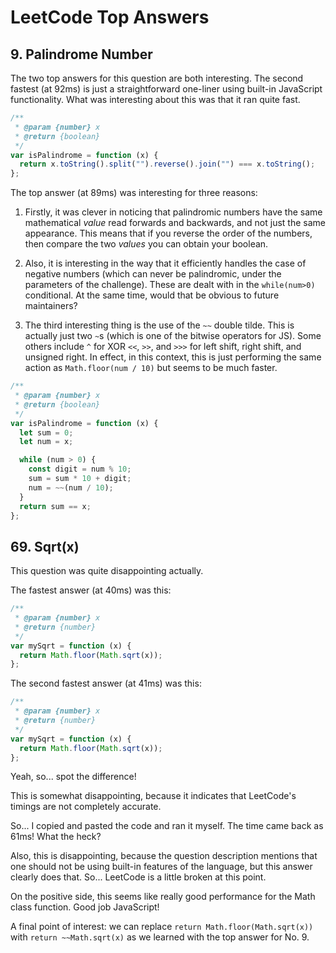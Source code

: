 # LeetCode Top Answers

## 9. Palindrome Number

The two top answers for this question are both interesting. The second fastest (at 92ms) is just a straightforward one-liner using built-in JavaScript functionality. What was interesting about this was that it ran quite fast.

```ts
/**
 * @param {number} x
 * @return {boolean}
 */
var isPalindrome = function (x) {
  return x.toString().split("").reverse().join("") === x.toString();
};
```

The top answer (at 89ms) was interesting for three reasons:

1. Firstly, it was clever in noticing that palindromic numbers have the same mathematical <em>value</em> read forwards and backwards, and not just the same appearance. This means that if you reverse the order of the numbers, then compare the two <em>values</em> you can obtain your boolean.

2. Also, it is interesting in the way that it efficiently handles the case of negative numbers (which can never be palindromic, under the parameters of the challenge). These are dealt with in the `while(num>0)` conditional. At the same time, would that be obvious to future maintainers?

3. The third interesting thing is the use of the `~~` double tilde. This is actually just two `~`s (which is one of the bitwise operators for JS). Some others include `^` for XOR `<<`, `>>`, and `>>>` for left shift, right shift, and unsigned right. In effect, in this context, this is just performing the same action as `Math.floor(num / 10)` but seems to be much faster.

```ts
/**
 * @param {number} x
 * @return {boolean}
 */
var isPalindrome = function (x) {
  let sum = 0;
  let num = x;

  while (num > 0) {
    const digit = num % 10;
    sum = sum * 10 + digit;
    num = ~~(num / 10);
  }
  return sum == x;
};
```

## 69. Sqrt(x)

This question was quite disappointing actually.

The fastest answer (at 40ms) was this:

```ts
/**
 * @param {number} x
 * @return {number}
 */
var mySqrt = function (x) {
  return Math.floor(Math.sqrt(x));
};
```

The second fastest answer (at 41ms) was this:

```ts
/**
 * @param {number} x
 * @return {number}
 */
var mySqrt = function (x) {
  return Math.floor(Math.sqrt(x));
};
```

Yeah, so... spot the difference!

This is somewhat disappointing, because it indicates that LeetCode's timings are not completely accurate.

So... I copied and pasted the code and ran it myself. The time came back as 61ms! What the heck?

Also, this is disappointing, because the question description mentions that one should not be using built-in features of the language, but this answer clearly does that. So... LeetCode is a little broken at this point.

On the positive side, this seems like really good performance for the Math class function. Good job JavaScript!

A final point of interest: we can replace `return Math.floor(Math.sqrt(x))` with `return ~~Math.sqrt(x)` as we learned with the top answer for No. 9.
